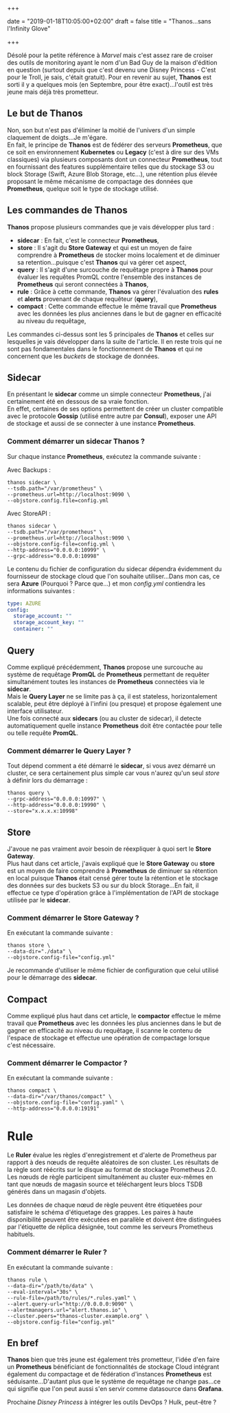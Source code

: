+++

date = "2019-01-18T10:05:00+02:00"
draft = false
title = "Thanos...sans l'Infinity Glove"

+++

Désolé pour la petite référence à *Marvel* mais c'est assez rare de croiser des outils de monitoring ayant le nom d'un Bad Guy de la maison d'édition en question (surtout depuis que c'est devenu une Disney Princess - C'est pour le Troll, je sais, c'était gratuit).
Pour en revenir au sujet, **Thanos** est sorti il y a quelques mois (en Septembre, pour être exact)...l'outil est très jeune mais déjà très prometteur.

## Le but de Thanos
Non, son but n'est pas d'éliminer la moitié de l'univers d'un simple claquement de doigts...Je m'égare.  
En fait, le principe de **Thanos** est de fédérer des serveurs **Prometheus**, que ce soit en environnement **Kubernetes** ou **Legacy** (c'est à dire sur des VMs classiques) via plusieurs composants dont un connecteur **Prometheus**, tout en fournissant des features supplémentaire telles que du stockage S3 ou block Storage (Swift, Azure Blob Storage, etc...), une rétention plus élevée proposant le même mécanisme de compactage des données que **Prometheus**, quelque soit le type de stockage utilisé.  

## Les commandes de Thanos
**Thanos** propose plusieurs commandes que je vais développer plus tard : 

- **sidecar** : En fait, c'est le connecteur **Prometheus**,  
- **store** : Il s'agit du **Store Gateway** et qui est un moyen de faire comprendre à **Prometheus** de stocker moins localement et de diminuer sa retention...puisque c'est **Thanos** qui va gérer cet aspect,  
- **query** : Il s'agit d'une surcouche de requêtage propre à **Thanos** pour évaluer les requêtes PromQL contre l'ensemble des instances de **Prometheus** qui seront connectées à **Thanos**,  
- **rule** : Grâce à cette commande, **Thanos** va gérer l'évaluation des **rules** et **alerts** provenant de chaque requêteur (**query**),  
- **compact** : Cette commande effectue le même travail que **Prometheus** avec les données les plus anciennes dans le but de gagner en efficacité au niveau du requêtage,  

Les commandes ci-dessus sont les 5 principales de **Thanos** et celles sur lesquelles je vais développer dans la suite de l'article. Il en reste trois qui ne sont pas fondamentales dans le fonctionnement de **Thanos** et qui ne concernent que les *buckets* de stockage de données.

## Sidecar
En présentant le **sidecar** comme un simple connecteur **Prometheus**, j'ai certainement été en dessous de sa vraie fonction.  
En effet, certaines de ses options permettent de créer un cluster compatible avec le protocole **Gossip** (utilisé entre autre par **Consul**), exposer une API de stockage et aussi de se connecter à une instance **Prometheus**.

### Comment démarrer un sidecar Thanos ?
Sur chaque instance **Prometheus**, exécutez la commande suivante :  

Avec Backups :  
```
thanos sidecar \
--tsdb.path="/var/prometheus" \
--prometheus.url=http://localhost:9090 \
--objstore.config.file=config.yml
```

Avec StoreAPI :  
```
thanos sidecar \
--tsdb.path="/var/prometheus" \
--prometheus.url=http://localhost:9090 \
--objstore.config-file=config.yml \
--http-address="0.0.0.0:10999" \
--grpc-address="0.0.0.0:10998" 
```

Le contenu du fichier de configuration du sidecar dépendra évidemment du fournisseur de stockage cloud que l'on souhaite utiliser...Dans mon cas, ce sera **Azure** (Pourquoi ? Parce que...) et mon *config.yml* contiendra les informations suivantes :  
```yaml
type: AZURE
config:
  storage_account: ""
  storage_account_key: ""
  container: ""
```

## Query
Comme expliqué précédemment, **Thanos** propose une surcouche au système de requêtage **PromQL** de **Prometheus** permettant de requêter simultanément toutes les instances de **Prometheus** connectées via le **sidecar**.  
Mais le **Query Layer** ne se limite pas à ça, il est stateless, horizontalement scalable, peut être déployé à l'infini (ou presque) et propose également une interface utilisateur.  
Une fois connecté aux **sidecars** (ou au cluster de sidecar), il detecte automatiquement quelle instance **Prometheus** doit être contactée pour telle ou telle requête **PromQL**.  

### Comment démarrer le Query Layer ?
Tout dépend comment a été démarré le **sidecar**, si vous avez démarré un cluster, ce sera certainement plus simple car vous n'aurez qu'un seul *store* à définir lors du démarrage :  
```
thanos query \
--grpc-address="0.0.0.0:10997" \
--http-address="0.0.0.0:19990" \
--store="x.x.x.x:10998"
```

## Store
J'avoue ne pas vraiment avoir besoin de réexpliquer à quoi sert le **Store Gateway**.  
Plus haut dans cet article, j'avais expliqué que le **Store Gateway** ou **store** est un moyen de faire comprendre à **Prometheus** de diminuer sa rétention en local puisque **Thanos** était censé gérer toute la rétention et le stockage des données sur des buckets S3 ou sur du block Storage...En fait, il effectue ce type d'opération grâce à l'implémentation de l'API de stockage utilisée par le **sidecar**.

### Comment démarrer le Store Gateway ?
En exécutant la commande suivante :  
```
thanos store \
--data-dir="./data" \
--objstore.config-file="config.yml"
```  

Je recommande d'utiliser le même fichier de configuration que celui utilisé pour le démarrage des **sidecar**.

## Compact
Comme expliqué plus haut dans cet article, le **compactor** effectue le même travail que **Prometheus** avec les données les plus anciennes dans le but de gagner en efficacité au niveau du requêtage, il scanne le contenu de l'espace de stockage et effectue une opération de compactage lorsque c'est nécessaire.

### Comment démarrer le Compactor ?
En exécutant la commande suivante :  
```
thanos compact \
--data-dir="/var/thanos/compact" \
--objstore.config-file="config.yaml" \
--http-address="0.0.0.0:19191"
```

# Rule
Le **Ruler** évalue les règles d'enregistrement et d'alerte de Prometheus par rapport à des nœuds de requête aléatoires de son cluster. Les résultats de la règle sont réécrits sur le disque au format de stockage Prometheus 2.0. Les nœuds de règle participent simultanément au cluster eux-mêmes en tant que nœuds de magasin source et téléchargent leurs blocs TSDB générés dans un magasin d'objets.

Les données de chaque nœud de règle peuvent être étiquetées pour satisfaire le schéma d'étiquetage des grappes. Les paires à haute disponibilité peuvent être exécutées en parallèle et doivent être distinguées par l'étiquette de réplica désignée, tout comme les serveurs Prometheus habituels.

### Comment démarrer le Ruler ?
En exécutant la commande suivante : 
```
thanos rule \
--data-dir="/path/to/data" \
--eval-interval="30s" \
--rule-file=/path/to/rules/*.rules.yaml" \
--alert.query-url="http://0.0.0.0:9090" \
--alertmanagers.url="alert.thanos.io" \
--cluster.peers="thanos-cluster.example.org" \
--objstore.config-file="config.yml"
```

## En bref
**Thanos** bien que très jeune est également très prometteur, l'idée d'en faire un **Prometheus** bénéficiant de fonctionnalités de stockage Cloud intégrant également du compactage et de fédération d'instances **Prometheus** est séduisante...D'autant plus que le système de requêtage ne change pas...ce qui signifie que l'on peut aussi s'en servir comme datasource dans **Grafana**.  

Prochaine *Disney Princess* à intégrer les outils DevOps ? Hulk, peut-être ? 
